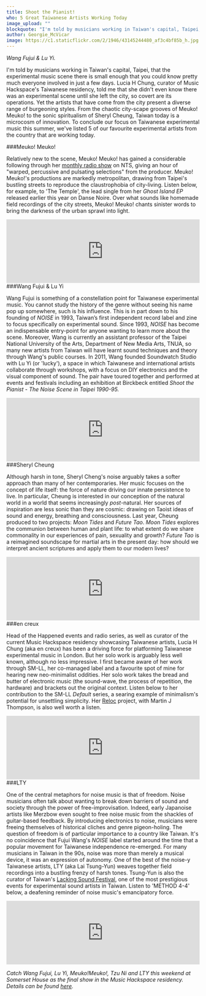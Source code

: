 ```yaml
---
title: Shoot the Pianist!
who: 5 Great Taiwanese Artists Working Today
image_upload: ""
blockquote: "I'm told by musicians working in Taiwan's capital, Taipei, that the experimental music scene there is small enough that you could know pretty much everyone involved in just a few days. Lucia H Chung, curator of Music Hackspace's Taiwanese residency, told me that she didn't even know there was an experimental scene until she left the city, so covert are its operations. Yet the artists that have come from the city present a diverse range of burgeoning styles. From the chaotic city-scape grooves of Meuko! Meuko! to the sonic spiritualism of Sheryl Cheung, Taiwan today is a microcosm of innovation. To conclude our focus on Taiwanese experimental music this summer, we've listed 5 of our favourite experimental artists from the country that are working today. "
author: Georgie_McVicar
image: https://c1.staticflickr.com/2/1946/43145244480_af3c4bf85b_h.jpg
---
```

_Wang Fujui & Lu Yi._

I'm told by musicians working in Taiwan's capital, Taipei, that the experimental music scene there is small enough that you could know pretty much everyone involved in just a few days. Lucia H Chung, curator of Music Hackspace's Taiwanese residency, told me that she didn't even know there was an experimental scene until she left the city, so covert are its operations. Yet the artists that have come from the city present a diverse range of burgeoning styles. From the chaotic city-scape grooves of Meuko! Meuko! to the sonic spiritualism of Sheryl Cheung, Taiwan today is a microcosm of innovation. To conclude our focus on Taiwanese experimental music this summer, we've listed 5 of our favourite experimental artists from the country that are working today. 

###Meuko! Meuko!

Relatively new to the scene, Meuko! Meuko! has gained a considerable following through her [monthly radio show](https://www.nts.live/shows/meuko-meuko) on NTS, giving an hour of "warped, percussive and pulsating selections" from the producer. Meuko! Meuko!'s productions are markedly metropolitan, drawing from Taipei's bustling streets to reproduce the claustrophobia of city-living. Listen below, for example, to 'The Temple', the lead single from her _Ghost Island EP_ released earlier this year on Danse Noire. Over what sounds like homemade field recordings of the city streets, Meuko! Meuko! chants sinister words to bring the darkness of the urban sprawl into light. 

<iframe width="100%" height="166" scrolling="no" frameborder="no" allow="autoplay" src="https://w.soundcloud.com/player/?url=https%3A//api.soundcloud.com/tracks/456845835&color=%2300aabb&auto_play=false&hide_related=false&show_comments=true&show_user=true&show_reposts=false&show_teaser=true"></iframe>
<br>
###Wang Fujui & Lu Yi

Wang Fujui is something of a constellation point for Taiwanese experimental music. You cannot study the history of the genre without seeing his name pop up somewhere, such is his influence. This is in part down to his founding of _NOISE_ in 1993, Taiwan’s first independent record label and zine to focus specifically on experimental sound. Since 1993, _NOISE_ has become an indispensable entry-point for anyone wanting to learn more about the scene. Moreover, Wang is currently an assistant professor of the Taipei National University of the Arts, Department of New Media Arts,
TNUA, so many new artists from Taiwan will have learnt sound techniques and theory through Wang's public courses. In 2011, Wang founded Soundwatch Studio with Lu Yi (or 'lucky'), a space in which Taiwanese and international artists collaborate through workshops, with a focus on DIY electronics and the visual component of sound. The pair have toured together and performed at events and festivals including an exhibition at Birckbeck entitled _Shoot the Pianist - The Noise Scene in Taipei 1990-95._ 

<iframe width="100%" height="166" scrolling="no" frameborder="no" allow="autoplay" src="https://w.soundcloud.com/player/?url=https%3A//api.soundcloud.com/tracks/219845908&color=%23505868&auto_play=false&hide_related=false&show_comments=true&show_user=true&show_reposts=false&show_teaser=true"></iframe>
<br>
###Sheryl Cheung

Although harsh in tone, Sheryl Cheng's noise arguably takes a softer approach than many of her contemporaries. Her music focuses on the concept of life itself: the force of nature driving our innate persistence to live. In particular, Cheung is interested in our conception of the natural world in a world that seems increasingly _post_-natural. Her sources of inspiration are less sonic than they are cosmic: drawing on Taoist ideas of sound and energy, breathing and consciousness. Last year, Cheung produced to two projects: _Moon Tides_ and _Future Tao_. _Moon Tides_ explores the communion between human and plant life: to what extent do we share commonality in our experiences of pain, sexuality and growth? _Future Tao_ is a reimagined soundscape for martial arts in the present day: how should we interpret ancient scriptures and apply them to our modern lives? 

<iframe width="100%" height="166" scrolling="no" frameborder="no" allow="autoplay" src="https://w.soundcloud.com/player/?url=https%3A//api.soundcloud.com/tracks/303453323&color=%23505868&auto_play=false&hide_related=false&show_comments=true&show_user=true&show_reposts=false&show_teaser=true"></iframe>
<br>
###en creux

Head of the Happened events and radio series, as well as curator of the current Music Hackspace residency showcasing Taiwanese artists, Lucia H Chung (aka en creux) has been a driving force for platforming Taiwanese experimental music in London. But her solo work is arguably less well known, although no less impressive. I first became aware of her work through SM-LL, her co-managed label and a favourite spot of mine for hearing new neo-minimalist oddities. Her solo work takes the bread and butter of electronic music (the sound-wave, the process of repetition, the hardware) and brackets out the original context. Listen below to her contribution to the SM-LL _Default_ series, a searing example of minimalism's potential for unsettling simplicity. Her [Reloc](http://www.straylandings.co.uk/reviews/batch-0002) project, with Martin J Thompson, is also well worth a listen. 

<iframe width="100%" height="166" scrolling="no" frameborder="no" allow="autoplay" src="https://w.soundcloud.com/player/?url=https%3A//api.soundcloud.com/tracks/135929583&color=%2300aabb&auto_play=false&hide_related=false&show_comments=true&show_user=true&show_reposts=false&show_teaser=true"></iframe>


<br>
###LTY

One of the central metaphors for noise music is that of freedom. Noise musicians often talk about wanting to break down barriers of sound and society through the power of free-improvisation. Indeed, early Japanoise artists like Merzbow even sought to free noise music from the shackles of guitar-based feedback. By introducing electronics to noise, musicians were freeing themselves of historical cliches and genre pigeon-holing. The question of freedom is of particular importance to a country like Taiwan. It's no coincidence that Fujui Wang's _NOISE_ label started around the time that a popular movement for Taiwanese independence re-emerged. For many musicians in Taiwan in the 90s, noise was more than merely a musical device, it was an expression of autonomy. One of the best of the noise-y Taiwanese artists, LTY (aka Lai Tsung-Yun) weaves together field recordings into a bustling frenzy of harsh tones. Tsung-Yun is also the curator of Taiwan's [Lacking Sound Festival](http://lsf-taiwan.blogspot.com/), one of the most prestigious events for experimental sound artists in Taiwan. Listen to 'METHOD 4-4' below, a deafening reminder of noise music's emancipatory force. 

<iframe width="100%" height="166" scrolling="no" frameborder="no" allow="autoplay" src="https://w.soundcloud.com/player/?url=https%3A//api.soundcloud.com/tracks/494592750&color=%23505868&auto_play=false&hide_related=false&show_comments=true&show_user=true&show_reposts=false&show_teaser=true"></iframe>

_Catch Wang Fujui, Lu Yi, Meuko!Meuko!, Tzu Ni and LTY this weekend at Somerset House as the final show in the Music Hackspace residency. Details can be found [here](http://musichackspace.org/events/taiwanese-experimental-music-wang-fujui-lu-yi-meuko-meuko-tzu-ni-lty/)._ 